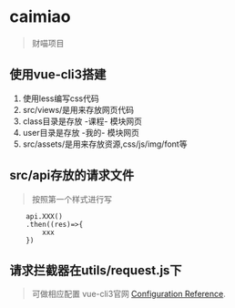 # caimiao

> 财喵项目

## 使用vue-cli3搭建

1. 使用less编写css代码
2. src/views/是用来存放网页代码
3. class目录是存放 -课程- 模块网页
4. user目录是存放 -我的- 模块网页
5. src/assets/是用来存放资源,css/js/img/font等

## src/api存放的请求文件

> 按照第一个样式进行写
``` //引入 import api from '@/api/user'
    api.XXX()
    .then((res)=>{
        xxx
    })
```
## 请求拦截器在utils/request.js下
> 可做相应配置
vue-cli3官网 [Configuration Reference](https://cli.vuejs.org/config/).